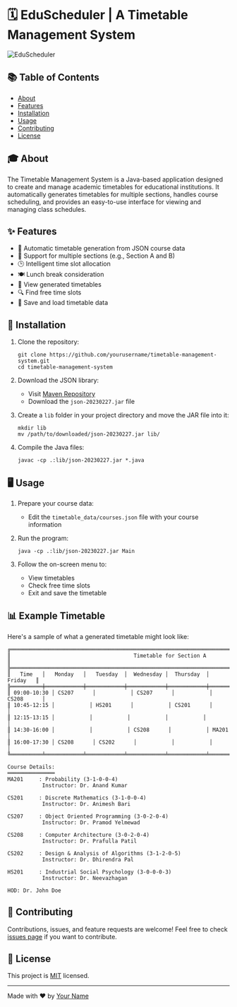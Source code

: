 # 🗓️ EduScheduler | A Timetable Management System

![EduScheduler](https://hebbkx1anhila5yf.public.blob.vercel-storage.com/placeholder.svg?height=200&width=600)

## 📚 Table of Contents

- [About](#about)
- [Features](#features)
- [Installation](#installation)
- [Usage](#usage)
- [Contributing](#contributing)
- [License](#license)

## 🎓 About

The Timetable Management System is a Java-based application designed to create and manage academic timetables for educational institutions. It automatically generates timetables for multiple sections, handles course scheduling, and provides an easy-to-use interface for viewing and managing class schedules.

## ✨ Features

- 📅 Automatic timetable generation from JSON course data
- 🏫 Support for multiple sections (e.g., Section A and B)
- 🕒 Intelligent time slot allocation
- 🍽️ Lunch break consideration
- 👀 View generated timetables
- 🔍 Find free time slots
- 💾 Save and load timetable data

## 🚀 Installation

1. Clone the repository:
   ```
   git clone https://github.com/yourusername/timetable-management-system.git
   cd timetable-management-system
   ```

2. Download the JSON library:
   - Visit [Maven Repository](https://repo1.maven.org/maven2/org/json/json/20230227/json-20230227.jar)
   - Download the `json-20230227.jar` file

3. Create a `lib` folder in your project directory and move the JAR file into it:
   ```
   mkdir lib
   mv /path/to/downloaded/json-20230227.jar lib/
   ```

4. Compile the Java files:
   ```
   javac -cp .:lib/json-20230227.jar *.java
   ```

## 🖥️ Usage

1. Prepare your course data:
   - Edit the `timetable_data/courses.json` file with your course information

2. Run the program:
   ```
   java -cp .:lib/json-20230227.jar Main
   ```

3. Follow the on-screen menu to:
   - View timetables
   - Check free time slots
   - Exit and save the timetable

## 📊 Example Timetable

Here's a sample of what a generated timetable might look like:

```
╔═══════════════════════════════════════════════════════════════════════════════════════════════════════════════════════════╗
║                                       Timetable for Section A                                                    ║
╠═══════════════════════════════════════════════════════════════════════════════════════════════════════════════════════════╣
║   Time   │   Monday   │   Tuesday  │  Wednesday │  Thursday  │   Friday   ║
╠══════════╪════════════╪════════════╪════════════╪════════════╪════════════╣
║ 09:00-10:30 │ CS207      │           │ CS207      │           │ CS208      │
║ 10:45-12:15 │           │ HS201      │           │ CS201      │           │
║ 12:15-13:15 │           │           │           │           │           │
║ 14:30-16:00 │           │           │ CS208      │           │ MA201      │
║ 16:00-17:30 │ CS208      │ CS202      │           │           │           │
╚══════════╧════════════╧════════════╧════════════╧════════════╧════════════╝

Course Details:
═══════════════
MA201     : Probability (3-1-0-0-4)
           Instructor: Dr. Anand Kumar

CS201     : Discrete Mathematics (3-1-0-0-4)
           Instructor: Dr. Animesh Bari

CS207     : Object Oriented Programming (3-0-2-0-4)
           Instructor: Dr. Pramod Yelmewad

CS208     : Computer Architecture (3-0-2-0-4)
           Instructor: Dr. Prafulla Patil

CS202     : Design & Analysis of Algorithms (3-1-2-0-5)
           Instructor: Dr. Dhirendra Pal

HS201     : Industrial Social Psychology (3-0-0-0-3)
           Instructor: Dr. Neevazhagan

HOD: Dr. John Doe
```

## 🤝 Contributing

Contributions, issues, and feature requests are welcome! Feel free to check [issues page](https://github.com/yourusername/timetable-management-system/issues) if you want to contribute.

## 📄 License

This project is [MIT](https://choosealicense.com/licenses/mit/) licensed.

---

Made with ❤️ by [Your Name](https://github.com/yourusername)
